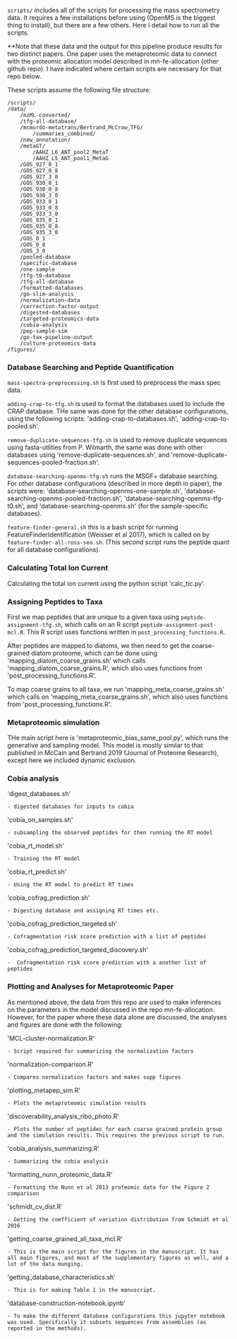 `scripts/` includes all of the scripts for processing the mass spectrometry data. It requires a few installations before using (OpenMS is the biggest thing to install), but there are a few others. Here I detail how to run all the scripts. 

**Note that these data and the output for this pipeline produce results for two distinct papers. One paper uses the metaproteomic data to connect with the proteomic allocation model described in mn-fe-allocation (other github repo). I have indicated where certain scripts are necessary for that repo below.

These scripts assume the following file structure:

```
/scripts/
/data/
    /mzML-converted/
    /tfg-all-database/
    /mcmurdo-metatrans/Bertrand_McCrow_TFG/
        /summaries_combined/
    /new_annotation/
    /metaGT/
        /AAHZ_L6_ANT_pool2_MetaT
        /AAHZ_L5_ANT_pool1_MetaG
    /GOS_927_0_1
    /GOS_927_0_8
    /GOS_927_3_0
    /GOS_930_0_1
    /GOS_930_0_8
    /GOS_930_3_0
    /GOS_933_0_1
    /GOS_933_0_8
    /GOS_933_3_0
    /GOS_935_0_1
    /GOS_935_0_8
    /GOS_935_3_0
    /GOS_0_1
    /GOS_0_8
    /GOS_3_0
    /pooled-database
    /specific-database
    /one-sample
    /tfg-t0-database
    /tfg-all-database
    /formatted-databases
    /go-slim-analysis
    /normalization-data
    /correction-factor-output
    /digested-databases
    /targeted-proteomics-data
    /cobia-analysis
    /pep-sample-sim
    /go-tax-pipeline-output
    /culture-proteomics-data
/figures/
```

### Database Searching and Peptide Quantification

`mass-spectra-preprocessing.sh` is first used to preprocess the mass spec data.

`adding-crap-to-tfg.sh` is used to format the databases used to include the CRAP database. THe same was done for the other database configurations, using the following scripts: 'adding-crap-to-databases.sh', 'adding-crap-to-pooled.sh'.

`remove-duplicate-sequences-tfg.sh` is used to remove duplicate sequences using fasta-utlities from P. Wilmarth, the same was done with other databases using 'remove-duplicate-sequences.sh', and 'remove-duplicate-sequences-pooled-fraction.sh'.

`database-searching-openms-tfg.sh` runs the MSGF+ database searching. For other database configurations (described in more depth in paper), the scripts were: 'database-searching-openms-one-sample.sh', 'database-searching-openms-pooled-fraction.sh', 'database-searching-openms-tfg-t0.sh', and 'database-searching-openms.sh' (for the sample-specific databases).

`feature-finder-general.sh` this is a bash script for running FeatureFinderIdentification (Weisser et al 2017), which is called on by `feature-finder-all-ross-sea.sh`. (This second script runs the peptide quant for all database configurations).

### Calculating Total Ion Current

Calculating the total ion current using the python script 'calc_tic.py'.

### Assigning Peptides to Taxa

First we map peptides that are unique to a given taxa using `peptide-assignment-tfg.sh`, which calls on an R script `peptide-assignment-post-mcl.R`. This R script uses functions written in `post_processing_functions.R`.

After peptides are mapped to diatoms, we then need to get the coarse-grained diatom proteome, which can be done using 'mapping_diatom_coarse_grains.sh' which calls 'mapping_diatom_coarse_grains.R', which also uses functions from 'post_processing_functions.R'.

To map coarse grains to all taxa, we run 'mapping_meta_coarse_grains.sh' which calls on 'mapping_meta_coarse_grains.sh', which also uses functions from 'post_processing_functions.R'.

### Metaproteomic simulation

THe main script here is 'metaproteomic_bias_same_pool.py', which runs the generative and sampling model. This model is mostly similar to that published in McCain and Bertrand 2019 (Journal of Proteome Research), except here we included dynamic exclusion.

### Cobia analysis

'digest_databases.sh'

    - digested databases for inputs to cobia

'cobia_on_samples.sh'

    - subsampling the observed peptides for then running the RT model

'cobia_rt_model.sh'

    - Training the RT model

'cobia_rt_predict.sh'

    - Using the RT model to predict RT times

'cobia_cofrag_prediction.sh'

    - Digesting database and assigning RT times etc.

'cobia_cofrag_prediction_targeted.sh'

    - Cofragmentation risk score prediction with a list of peptides

'cobia_cofrag_prediction_targeted_discovery.sh'

    -  Cofragmentation risk score prediction with a another list of peptides

### Plotting and Analyses for Metaproteomic Paper

As mentioned above, the data from this repo are used to make inferences on the parameters in the model discussed in the repo mn-fe-allocation. However, for the paper where these data alone are discussed, the analyses and figures are done with the following:

'MCL-cluster-normalization.R'

    - Script required for summarizing the normalization factors

'normalization-comparison.R'

    - Compares normalization factors and makes supp figures

'plotting_metapep_sim.R'

    - Plots the metaproteomic simulation results

'discoverability_analysis_ribo_photo.R'

    - Plots the number of peptides for each coarse grained protein group and the simulation results. This requires the previous script to run.

'cobia_analysis_summarizing.R' 

    - Summarizing the cobia analysis

'formatting_nunn_proteomic_data.R'

    - Formatting the Nunn et al 2013 proteomic data for the Figure 2 comparison

'schmidt_cv_dist.R'

    - Getting the coefficient of variation distribution from Schmidt et al 2016

'getting_coarse_grained_all_taxa_mcl.R'

    - This is the main script for the figures in the manuscript. It has all main figures, and most of the supplementary figures as well, and a lot of the data munging.

'getting_database_characteristics.sh'

    - This is for making Table 1 in the manuscript.

'database-construction-notebook.ipynb'

    - To make the different database configurations this jupyter notebook was used. Specifically it subsets sequences from assemblies (as reported in the methods).

